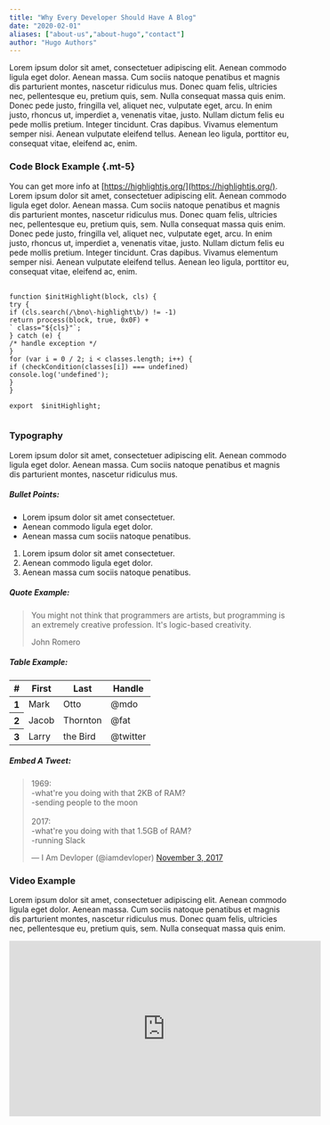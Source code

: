 ```yaml
---
title: "Why Every Developer Should Have A Blog"
date: "2020-02-01"
aliases: ["about-us","about-hugo","contact"]
author: "Hugo Authors"
---
```


Lorem ipsum dolor sit amet, consectetuer adipiscing elit. Aenean commodo ligula eget dolor. Aenean massa. Cum sociis natoque penatibus et magnis dis parturient montes, nascetur ridiculus mus. Donec quam felis, ultricies nec, pellentesque eu, pretium quis, sem. Nulla consequat massa quis enim. Donec pede justo, fringilla vel, aliquet nec, vulputate eget, arcu. In enim justo, rhoncus ut, imperdiet a, venenatis vitae, justo. Nullam dictum felis eu pede mollis pretium. Integer tincidunt. Cras dapibus. Vivamus elementum semper nisi. Aenean vulputate eleifend tellus. Aenean leo ligula, porttitor eu, consequat vitae, eleifend ac, enim.

### Code Block Example {.mt-5}

You can get more info at [https://highlightjs.org/](https://highlightjs.org/). Lorem ipsum dolor sit amet, consectetuer adipiscing elit. Aenean commodo ligula eget dolor. Aenean massa. Cum sociis natoque penatibus et magnis dis parturient montes, nascetur ridiculus mus. Donec quam felis, ultricies nec, pellentesque eu, pretium quis, sem. Nulla consequat massa quis enim. Donec pede justo, fringilla vel, aliquet nec, vulputate eget, arcu. In enim justo, rhoncus ut, imperdiet a, venenatis vitae, justo. Nullam dictum felis eu pede mollis pretium. Integer tincidunt. Cras dapibus. Vivamus elementum semper nisi. Aenean vulputate eleifend tellus. Aenean leo ligula, porttitor eu, consequat vitae, eleifend ac, enim.
<pre>
    <code>
function $initHighlight(block, cls) {
try {
if (cls.search(/\bno\-highlight\b/) != -1)
return process(block, true, 0x0F) +
` class="${cls}"`;
} catch (e) {
/* handle exception */
}
for (var i = 0 / 2; i < classes.length; i++) {
if (checkCondition(classes[i]) === undefined)
console.log('undefined');
}
}

export  $initHighlight;
    </code>
</pre>
<h3 class="mt-5 mb-3">Typography</h3>
<p>Lorem ipsum dolor sit amet, consectetuer adipiscing elit. Aenean commodo ligula eget dolor. Aenean massa. Cum sociis natoque penatibus et magnis dis parturient montes, nascetur ridiculus mus.</p>
<h5 class="my-3">Bullet Points:</h5>
<ul class="mb-5">
    <li class="mb-2">Lorem ipsum dolor sit amet consectetuer.</li>
    <li class="mb-2">Aenean commodo ligula eget dolor.</li>
    <li class="mb-2">Aenean massa cum sociis natoque penatibus.</li>
</ul>
<ol class="mb-5">
    <li class="mb-2">Lorem ipsum dolor sit amet consectetuer.</li>
    <li class="mb-2">Aenean commodo ligula eget dolor.</li>
    <li class="mb-2">Aenean massa cum sociis natoque penatibus.</li>
</ol>
<h5 class="my-3">Quote Example:</h5>
<blockquote class="blockquote m-lg-5 py-3 pl-4 px-lg-5">
    <p class="mb-2">You might not think that programmers are artists, but programming is an extremely creative profession. It's logic-based creativity.</p>
    <footer class="blockquote-footer">John Romero</footer>
</blockquote>

<h5 class="my-3">Table Example:</h5>
<table class="table table-striped my-5">
    <thead>
        <tr>
            <th scope="col">#</th>
            <th scope="col">First</th>
            <th scope="col">Last</th>
            <th scope="col">Handle</th>
        </tr>
    </thead>
    <tbody>
        <tr>
            <th scope="row">1</th>
            <td>Mark</td>
            <td>Otto</td>
            <td>@mdo</td>
        </tr>
        <tr>
            <th scope="row">2</th>
            <td>Jacob</td>
            <td>Thornton</td>
            <td>@fat</td>
        </tr>
        <tr>
            <th scope="row">3</th>
            <td>Larry</td>
            <td>the Bird</td>
            <td>@twitter</td>
        </tr>
    </tbody>
</table>

<h5 class="mb-3">Embed A Tweet:</h5>

<blockquote class="twitter-tweet" data-lang="en"><p lang="en" dir="ltr">1969:<br>-what&#39;re you doing with that 2KB of RAM?<br>-sending people to the moon<br><br>2017:<br>-what&#39;re you doing with that 1.5GB of RAM?<br>-running Slack</p>&mdash; I Am Devloper (@iamdevloper) <a href="https://twitter.com/iamdevloper/status/926458505355235328?ref_src=twsrc%5Etfw">November 3, 2017</a></blockquote>
<script async src="https://platform.twitter.com/widgets.js" charset="utf-8"></script>



<h3 class="mt-5 mb-3">Video Example</h3>
<p>Lorem ipsum dolor sit amet, consectetuer adipiscing elit. Aenean commodo ligula eget dolor. Aenean massa. Cum sociis natoque penatibus et magnis dis parturient montes, nascetur ridiculus mus. Donec quam felis, ultricies nec, pellentesque eu, pretium quis, sem. Nulla consequat massa quis enim. </p>

<div class="embed-responsive embed-responsive-16by9">
    <iframe width="560" height="315" src="https://www.youtube.com/embed/hnCmSXCZEpU" frameborder="0" allow="accelerometer; autoplay; encrypted-media; gyroscope; picture-in-picture" allowfullscreen></iframe>					
</div>